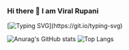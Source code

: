 ### Hi there 👋 I am Viral Rupani  
[![Typing SVG](https://readme-typing-svg.herokuapp.com?color=FFFFFF&lines=.........................)](https://git.io/typing-svg)

![Anurag's GitHub stats](https://github-readme-stats.vercel.app/api?username=viralRupani&show_icons=true&theme=onedark)
![Top Langs](https://github-readme-stats.vercel.app/api/top-langs/?username=viralRupani&layout=compact&theme=onedark)
